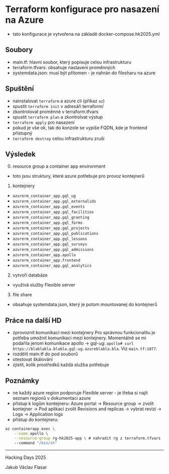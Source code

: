 # Terraform konfigurace pro nasazení na Azure
- tato konfigurace je vytvořena na základě docker-compose.hk2025.yml

## Soubory
- main.tf: hlavní soubor, který popisuje celou infrastrukturu
- terraform.tfvars: obsahuje nastavení proměnných
- systemdata.json: musí být přítomen - je nahrán do filesharu na azure

## Spuštění
- nainstalovat `terraform` a azure cli (příkaz `az`)
- spustit `terraform init` v adresáři terraform/
- zkontrolovat proměnné v terraform.tfvars
- spustit `terraform plan` a zkontrolvat výstup
- `terraform apply` pro nasazení
- pokud je vše ok, tak do konzole se vypíše FQDN, kde je frontend přístupný
- `terraform destroy` celou infrastrukturu zruší

## Výsledek
0. resource group a container app environment
- toto jsou struktury, které azure potřebuje pro provoz kontejnerů
1. kontejnery
-   `azurerm_container_app.gql_ug`
-   `azurerm_container_app.gql_externalids`
-   `azurerm_container_app.gql_events`
-   `azurerm_container_app.gql_facilities`
-   `azurerm_container_app.gql_granting`
-   `azurerm_container_app.gql_forms`
-   `azurerm_container_app.gql_projects`
-   `azurerm_container_app.gql_publications`
-   `azurerm_container_app.gql_lessons`
-   `azurerm_container_app.gql_surveys`
-   `azurerm_container_app.gql_admissions`
-   `azurerm_container_app.apollo`
-   `azurerm_container_app.frontend`
-   `azurerm_container_app.gql_analytics`
2. vytvoří databáze
- využívá služby Flexible server
3. file share
- obsahuje systemdata.json, který je potom mountovanej do kontejnerů

## Práce na další HD
- zprovoznit komunikaci mezi kontejnery
Pro správnou funkcionalitu je potřeba umožnit komunikaci mezi kontejnery. Momentálně se mi podařila jenom komunikace apollo -> gql-ug: `apollo# curl https://blablabla.blabla.gql-ug.azureblabla.bla`. Viz `main.tf:1077`.
- rozdělit main.tf do pod souborů
- otestovat škálování
- zjistit, kolik prostředků každá služba potřebuje


## Poznámky
- ne každý azure region podporuje Flexible server - je třeba si najít seznam regionů v dokumentaci azure
- přístup k logům kontejneru: Azure portal -> Resource group -> zvolit kontejner -> Pod aplikací zvolit Revisions and replicas -> vybrat revizi -> Logs -> Application logs
- přístup do kontejneru:
```sh
az containerapp exec \
    --name apollo \
    --resource-group rg-hk2025-app \ # nahradit rg z terraform.tfvars
    --command "/bin/sh"
```

---
Hacking Days 2025

Jakub Václav Flasar
